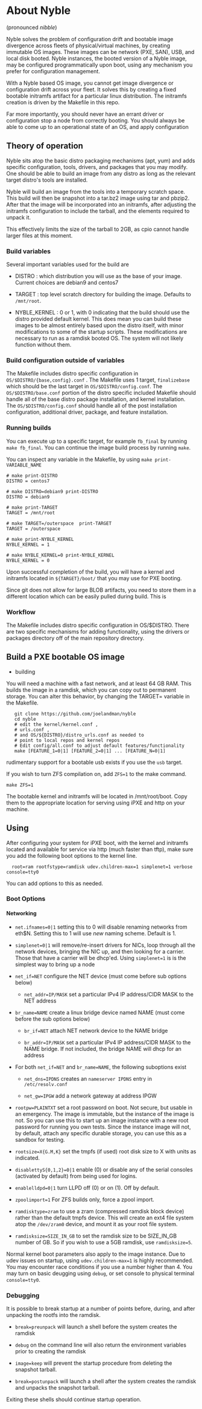 # About Nyble

(pronounced *nibble*)

Nyble solves the problem of configuration drift and bootable image divergence across fleets of physical/virtual machines, by creating immutable OS images.
These images can be network (PXE, SAN), USB, and local disk booted.  Nyble
instances, the booted version of a Nyble image, may be configured
programmatically upon boot, using any mechanism you prefer for configuration
management.

With a Nyble based OS image, you cannot get image divergence or configuration
drift across your fleet.  It solves this by creating a fixed bootable initramfs
artifact for a particular linux distribution.  The initramfs creation is driven
by the Makefile in this repo.  

Far more importantly, you should never have an errant driver or configuration stop a node from correctly booting.  You should always be able to come up to an operational state of an OS, and apply configuration

## Theory of operation

Nyble sits atop the basic distro packaging mechanisms (apt, yum) and adds
specific configuration, tools, drivers, and packages that you may modify.  
One should be able to build an image from any distro as long as the
relevant target distro's tools are installed.

Nyble will build an image from the tools into a temporary scratch space.  This
build will then be snapshot into a tar.bz2 image using tar and pbzip2.  After that
the image will be incorporated into an initramfs, after adjusting the initramfs
configuration to include the tarball, and the elements required to unpack it.

This effectively limits the size of the tarball to 2GB, as cpio cannot handle
larger files at this moment.

### Build variables

Several important variables used for the build are
* DISTRO : which distribution you will use as the base of your image.  Current choices are debian9 and centos7

* TARGET : top level scratch directory for building the image.  Defaults to ```/mnt/root```.

* NYBLE_KERNEL : 0 or 1, with 0 indicating that the build should use the distro
provided default kernel.  This does mean you can build these images to be almost entirely based upon the distro itself, with minor modifications to some of the
startup scripts.  These modifications are necessary to run as a ramdisk booted OS.
The system will not likely function without them.

### Build configuration outside of variables

The Makefile includes distro specific configuration in ```OS/$DISTRO/{base,config}.conf``` .  The Makefile uses 1 target, ```finalizebase``` which should be the last target in ```OS/$DISTRO/config.conf```.  The ```OS/$DISTRO/base.conf``` portion of
the distro specific included Makefile should handle all of the base distro
package installation, and kernel installation.  The ```OS/$DISTRO/config.conf```
should handle all of the post installation configuration, additional driver,
package, and feature installation.

### Running builds

You can execute up to a specific target, for example ```fb_final``` by running
  ```make fb_final```.  You can continue the image build process by running ```make```.

You can inspect any variable in the Makefile, by using ```make print-VARIABLE_NAME```

```
# make print-DISTRO
DISTRO = centos7

# make DISTRO=debian9 print-DISTRO
DISTRO = debian9

# make print-TARGET
TARGET = /mnt/root

# make TARGET=/outerspace  print-TARGET
TARGET = /outerspace

# make print-NYBLE_KERNEL
NYBLE_KERNEL = 1

# make NYBLE_KERNEL=0 print-NYBLE_KERNEL
NYBLE_KERNEL = 0
```


Upon successful completion of the build, you will have a kernel and initramfs located in ```${TARGET}/boot/``` that you may use for PXE booting.

Since git does not allow for large BLOB artifacts, you need to store them in
a different location which can be easily pulled during build.  This is


### Workflow

The Makefile includes distro specific configuration in OS/$DISTRO.  There are two
specific mechanisms for adding functionality, using the drivers or packages directory off of the main repository directory.

## Build a PXE bootable OS image

* building

You will need a machine with a fast network, and at least 64 GB RAM.  This
builds the image in a ramdisk, which you can copy out to permanent storage.
You can alter this behavior, by changing the TARGET= variable in the Makefile.


  ```
     git clone https://github.com/joelandman/nyble
     cd nyble
     # edit the kernel/kernel.conf ,
     # urls.conf ,
     # and OS/${DISTRO}/distro_urls.conf as needed to
     # point to local repos and kernel repos
     # Edit config/all.conf to adjust default features/functionality
     make [FEATURE_1=0|1] [FEATURE_2=0|1] ... [FEATURE_N=0|1]
  ```

rudimentary support for a bootable usb exists if you use the ```usb``` target.

If you wish to turn ZFS compilation on, add ```ZFS=1``` to the make command.

  ```make ZFS=1```


The bootable kernel and initramfs will be located in /mnt/root/boot.  Copy them
to the appropriate location for serving using iPXE and http on your machine.

## Using

  After configuring your system for iPXE boot, with the kernel and initramfs
located and available for service via http (much faster than tftp), make sure
you add the following boot options to the kernel line.

```
  root=ram rootfstype=ramdisk udev.children-max=1 simplenet=1 verbose console=tty0
```

You can add options to this as needed.

### Boot Options

#### Networking
* ```net.ifnames=0|1``` setting this to 0 will disable renaming networks from
eth$N. Setting this to 1 will use _new_ naming scheme.  Default is 1.


* ```simplenet=0|1``` will remove/re-insert drivers for NICs, loop through all
     the network devices, bringing the NIC up, and then looking for a carrier.
     Those that have a carrier will be dhcp'ed.  Using ```simplenet=1``` is
     is the simplest way to bring up a node

* ```net_if=NET``` configure the NET device (must come before sub options
     below)

     * ```net_addr=IP/MASK``` set a particular IPv4 IP address/CIDR MASK to the
       NET address



* ```br_name=NAME``` create a linux bridge device named NAME (must come
  before the sub options below)

     * ```br_if=NET``` attach NET network device to the NAME bridge

     * ```br_addr=IP/MASK``` set a particular IPv4 IP address/CIDR MASK to the
       NAME bridge.  If not included, the bridge NAME will dhcp for an address

- For both ```net_if=NET``` and ```br_name=NAME```, the following suboptions exist

     * ```net_dns=IPDNS``` creates an ```nameserver IPDNS``` entry in ```/etc/resolv.conf```

     * ```net_gw=IPGW``` add a network gateway at address IPGW

* ```rootpw=PLAINTXT``` set a root password on boot.  Not secure, but usable
  in an emergency.  The image is immutable, but the instance of the image is not.
  So you can use this to start up an image instance with a new root password for
  running you own tests.  Since the instance image will not, by default, attach
  any specific durable storage, you can use this as a sandbox for testing.

* ```rootsize=X{G.M,K}``` set the tmpfs (if used) root disk size to X with units
  as indicated.

* ```disablettyS{0,1,2}=0|1``` enable (0) or disable any of the serial consoles (activated by default) from being used for logins.

* ```enablelldpd=0|1```  turn LLPD off (0) or on (1).  Off by default.

* ```zpoolimport=1```  For ZFS builds only, force a zpool import.

* ```ramdisktype=zram``` to use a zram (compressed ramdisk block device) rather
than the default tmpfs device.  This will create an ext4 file system atop the
```/dev/zram0``` device, and mount it as your root file system.

* ```ramdisksize=SIZE_IN_GB``` to set the ramdisk size to be SIZE_IN_GB number of
GB.  So if you wish to use a 5GB ramdisk, use ```ramdisksize=5```.  

Normal kernel boot parameters also apply to the image instance.  Due to udev
issues on startup, using ```udev.children-max=1``` is highly recommended.  You
may encounter race conditions if you use a number higher than 4.  You may turn
on basic deugging using ```debug```, or set console to physical terminal ```console=tty0```.

### Debugging

It is possible to break startup at a number of points before, during, and after
unpacking the rootfs into the ramdisk.

* ```break=preunpack``` will launch a shell before the system creates the ramdisk

* ```debug``` on the command line will also return the environment variables
prior to creating the ramdisk

* ```image=keep``` will prevent the startup procedure from deleting the snapshot
tarball.

* ```break=postunpack``` will launch a shell after the system creates the ramdisk
and unpacks the snapshot tarball.

Exiting these shells should continue startup operation.
